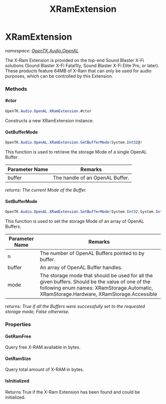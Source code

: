 ﻿---
title: XRamExtension
---

# XRamExtension
_namespace: [OpenTK.Audio.OpenAL](N-OpenTK.Audio.OpenAL.html)_

The X-Ram Extension is provided on the top-end Sound Blaster X-Fi solutions (Sound Blaster X-Fi Fatal1ty, Sound Blaster X-Fi Elite Pro, or later).
 These products feature 64MB of X-Ram that can only be used for audio purposes, which can be controlled by this Extension.

### Methods

#### #ctor
```csharp
OpenTK.Audio.OpenAL.XRamExtension.#ctor
```
Constructs a new XRamExtension instance.

#### GetBufferMode
```csharp
OpenTK.Audio.OpenAL.XRamExtension.GetBufferMode(System.Int32@)
```
This function is used to retrieve the storage Mode of a single OpenAL Buffer.

|Parameter Name|Remarks|
|--------------|-------|
|buffer|The handle of an OpenAL Buffer.|

_returns: The current Mode of the Buffer._

#### SetBufferMode
```csharp
OpenTK.Audio.OpenAL.XRamExtension.SetBufferMode(System.Int32,System.Int32@,OpenTK.Audio.OpenAL.XRamExtension.XRamStorage)
```
This function is used to set the storage Mode of an array of OpenAL Buffers.

|Parameter Name|Remarks|
|--------------|-------|
|n|The number of OpenAL Buffers pointed to by buffer.|
|buffer|An array of OpenAL Buffer handles.|
|mode|The storage mode that should be used for all the given buffers. Should be the value of one of the following enum names: XRamStorage.Automatic, XRamStorage.Hardware, XRamStorage.Accessible|

_returns: True if all the Buffers were successfully set to the requested storage mode, False otherwise._



### Properties

#### GetRamFree
Query free X-RAM available in bytes.
#### GetRamSize
Query total amount of X-RAM in bytes.
#### IsInitialized
Returns True if the X-Ram Extension has been found and could be initialized.

